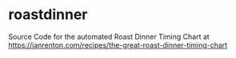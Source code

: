# roastdinner
Source Code for the automated Roast Dinner Timing Chart at https://ianrenton.com/recipes/the-great-roast-dinner-timing-chart
